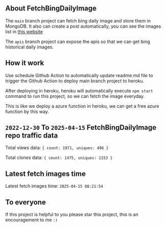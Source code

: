 ## About FetchBingDailyImage

The `main` branch project can fetch bing daily image and store them in MongoDB.
It also can create a post automatically, you can see the images list in [this website](https://oursalbum.netlify.app)

The `apis` branch project can expose the apis so that we can get bing historical daily images.

## How it work

Use schedule Github Action to automatically update readme.md file to trigger the Github Action to deploy main branch project to heroku.

After deploying in heroku, heroku will automatically execute `npm start` command to run this project, so we can fetch the image everyday.

This is like we deploy a azure function in heroku, we can get a free azure function by this way.

## `2022-12-30` To `2025-04-15` FetchBingDailyImage repo traffic data

Total views data: `{ count: 1971, uniques: 496 }`

Total clones data: `{ count: 1475, uniques: 1153 }`

## Latest fetch images time

Latest fetch images time: `2025-04-15 08:21:54`

## To everyone

If this project is helpful to you please star this project, this is an encouragement to me `:)`



